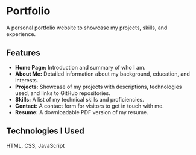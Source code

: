 # Portfolio
A personal portfolio website to showcase my projects, skills, and experience.

## Features
- **Home Page:** Introduction and summary of who I am.
- **About Me:** Detailed information about my background, education, and interests.
- **Projects:** Showcase of my projects with descriptions, technologies used, and links to GitHub repositories.
- **Skills:** A list of my technical skills and proficiencies.
- **Contact:** A contact form for visitors to get in touch with me.
- **Resume:** A downloadable PDF version of my resume.

## Technologies I Used
HTML, CSS, JavaScript
